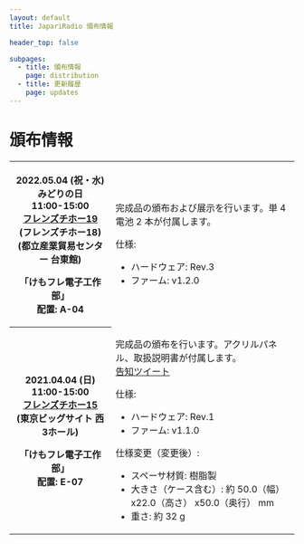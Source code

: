 ```yaml
---
layout: default
title: JapariRadio 頒布情報

header_top: false

subpages:
  - title: 頒布情報
    page: distribution
  - title: 更新履歴
    page: updates
---
```


# 頒布情報

<table class="spec-table">
  <tbody>
    <tr>
      <th>
        <p>
          2022.05.04 (祝・水) みどりの日<br />
          11:00-15:00<br />
          <a href="https://friendsihoo.tumblr.com/" target="_blank">フレンズチホー19</a><br />
          <span class="foot-note">(フレンズチホー18)</span><br />
          <span class="foot-note">(都立産業貿易センター 台東館)</span>
        </p>
        <p>
          「けもフレ電子工作部」<br />
          配置: A-04
        </p>
      </th>
      <td>
        <p>
          完成品の頒布および展示を行います。単 4 電池 2 本が付属します。
        </p>
        <p>
          仕様:
          <ul>
            <li>ハードウェア: Rev.3</li>
            <li>ファーム: v1.2.0</li>
          </ul>
        </p>
      </td>
    </tr>
    <tr>
      <th>
        <p>
          2021.04.04 (日)<br />
          11:00-15:00<br />
          <a href="https://friendsihoo.tumblr.com/" target="_blank">フレンズチホー15</a><br />
          <span class="foot-note">(東京ビッグサイト 西3ホール)</span>
        </p>
        <p>
          「けもフレ電子工作部」<br />
          配置: E-07
        </p>
      </th>
      <td>
        <p>
          完成品の頒布を行います。アクリルパネル、取扱説明書が付属します。<br />
          <a href="https://twitter.com/nanase_coder/status/1377962695702421506" target="_blank">告知ツイート</a>
        </p>
        <p>
          仕様:
          <ul>
            <li>ハードウェア: Rev.1</li>
            <li>ファーム: v1.1.0</li>
          </ul>
        </p>
        <p>
          仕様変更（変更後）:
          <ul>
            <li>スペーサ材質: 樹脂製</li>
            <li>大きさ（ケース含む）: 約 50.0（幅） x22.0（高さ） x50.0（奥行） mm</li>
            <li>重さ: 約 32 g</li>
          </ul>
        </p>
      </td>
    </tr>
  </tbody>
</table>
